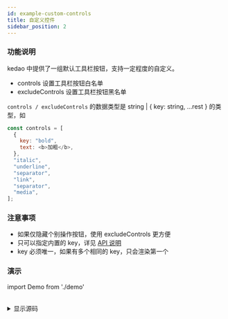 ```yaml
---
id: example-custom-controls
title: 自定义控件
sidebar_position: 2
---
```


### 功能说明

kedao 中提供了一组默认工具栏按钮，支持一定程度的自定义。

- controls 设置工具栏按钮白名单
- excludeControls 设置工具栏按钮黑名单

`controls / excludeControls` 的数据类型是 string | { key: string, ...rest } 的类型，如

```js
const controls = [
  {
    key: "bold",
    text: <b>加粗</b>,
  },
  "italic",
  "underline",
  "separator",
  "link",
  "separator",
  "media",
];
```

### 注意事项

- 如果仅隐藏个别操作按钮，使用 excludeControls 更方便
- 只可以指定内置的 key，详见 [API 说明](../../api)
- key 必须唯一，如果有多个相同的 key，只会渲染第一个

### 演示

import Demo from './demo'

<Demo />

<br />

<details>
  <summary>显示源码</summary>

```tsx
import React from "react";
import Editor, {
  EditorState,
  convertEditorStateToHTML,
  convertEditorStateToRaw,
} from "kedao";

const Demo = () => {
  const controls = [
    {
      key: "bold",
      text: <b>加粗</b>,
    },
    "italic",
    "underline",
    "separator",
    "link",
    "separator",
    "media",
  ];
  const [editorState, setEditorState] = React.useState(
    EditorState.createEmpty()
  );

  const handleChange = (newEditorState: EditorState) => {
    setEditorState(newEditorState);
    console.log("raw: ", convertEditorStateToRaw(newEditorState));
    console.log("html: ", convertEditorStateToHTML(newEditorState, {}));
  };
  return (
    <Editor
      className="demo"
      value={editorState}
      onChange={handleChange}
      controls={controls}
    />
  );
};

export default Demo;
```

</details>

